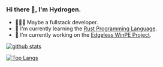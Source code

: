 ### Hi there 👋, I'm Hydrogen.

<!--
**hyroge/hyroge** is a ✨ _special_ ✨ repository because its `README.md` (this file) appears on your GitHub profile.

Here are some ideas to get you started:

- 🔭 I’m currently working on ...
- 🌱 I’m currently learning ...
- 👯 I’m looking to collaborate on ...
- 🤔 I’m looking for help with ...
- 💬 Ask me about ...
- 📫 How to reach me: ...
- 😄 Pronouns: ...
- ⚡ Fun fact: ...
-->
- 👨🏻‍💻 Maybe a fullstack developer.
- 🌱 I'm currently learning the [Rust Programming Language](https://www.rust-lang.org).
- 🔭 I’m currently working on the [Edgeless WinPE Project](https://github.com/EdgelessPE).



[![github stats](https://github-readme-stats.vercel.app/api?username=hyroge&show_icons=true)](https://github.com/hyroge)

[![Top Langs](https://github-readme-stats.vercel.app/api/top-langs/?username=hyroge&layout=compat)](https://github.com/hyroge)
